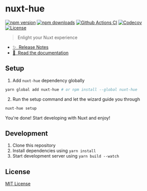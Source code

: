 <!-- lihbr/nuxt-hue nuxt-hue hue -->

# nuxt-hue

[![npm version][npm-version-src]][npm-version-href]
[![npm downloads][npm-downloads-src]][npm-downloads-href]
[![Github Actions CI][github-actions-ci-src]][github-actions-ci-href]
[![Codecov](https://nuxt-hue.lihbr.com/coverage.svg)][codecov-href]
[![License][license-src]][license-href]

> Enlight your Nuxt experience

- [✨ &nbsp;Release Notes](/CHANGELOG.md)
- [📖 &nbsp;Read the documentation](https://nuxt-hue.lihbr.com)

## Setup

1. Add `nuxt-hue` dependency globally

```bash
yarn global add nuxt-hue # or npm install --global nuxt-hue
```

2. Run the setup command and let the wizard guide you through

```bash
nuxt-hue setup
```

You're done! Start developing with Nuxt and enjoy!

## Development

1. Clone this repository
2. Install dependencies using `yarn install`
3. Start development server using `yarn build --watch`

## License

[MIT License](./LICENSE)

<!-- Badges -->

[npm-version-src]: https://img.shields.io/npm/v/nuxt-hue/latest.svg
[npm-version-href]: https://npmjs.com/package/nuxt-hue
[npm-downloads-src]: https://img.shields.io/npm/dm/nuxt-hue.svg
[npm-downloads-href]: https://npmjs.com/package/nuxt-hue
[github-actions-ci-src]: https://github.com/lihbr/nuxt-hue/workflows/ci/badge.svg
[github-actions-ci-href]: https://github.com/lihbr/nuxt-hue/actions?query=workflow%3Aci
[codecov-src]: https://img.shields.io/codecov/c/github/lihbr/nuxt-hue.svg
[codecov-href]: https://codecov.io/gh/lihbr/nuxt-hue
[license-src]: https://img.shields.io/npm/l/nuxt-hue.svg
[license-href]: https://npmjs.com/package/nuxt-hue
